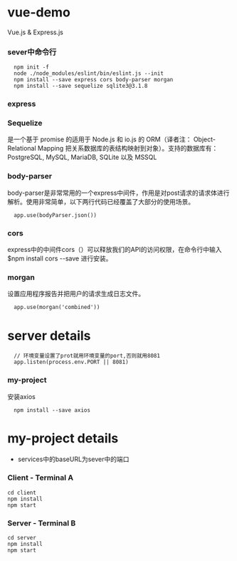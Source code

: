 # vue-demo
Vue.js & Express.js
### sever中命令行
```
  npm init -f
  node ./node_modules/eslint/bin/eslint.js --init
  npm install --save express cors body-parser morgan
  npm install --save sequelize sqlite3@3.1.8
```
### express
### Sequelize 
  是一个基于 promise 的适用于 Node.js 和 io.js 的 ORM（译者注： Object-Relational Mapping 把关系数据库的表结构映射到对象）。支持的数据库有：PostgreSQL, MySQL, MariaDB, SQLite 以及 MSSQL
### body-parser
body-parser是非常常用的一个express中间件，作用是对post请求的请求体进行解析。使用非常简单，以下两行代码已经覆盖了大部分的使用场景。
```
  app.use(bodyParser.json())
```
### cors
express中的中间件cors（）可以释放我们的API的访问权限，在命令行中输入 $npm install cors --save 进行安装。
### morgan
设置应用程序报告并把用户的请求生成日志文件。
```
  app.use(morgan('combined'))
```
# server details
```
  // 环境变量设置了prot就用环境变量的port,否则就用8081
  app.listen(process.env.PORT || 8081)
```
### my-project
安装axios
```
  npm install --save axios
```
# my-project details
* services中的baseURL为sever中的端口

### Client - Terminal A
```
cd client
npm install
npm start
```

### Server - Terminal B
```
cd server
npm install
npm start
```
